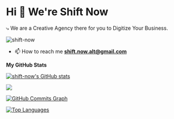 Hi 👋 We're Shift Now
===============================

⤷ We are a Creative Agency there for you to Digitize Your Business.

<img src="https://komarev.com/ghpvc/?username=shift-now&show_icons=true&hide=&count_private=true&title_color=22c55e&text_color=ffffff&icon_color=14b8a6&bg_color=1c1917&hide_border=true&show_icons=true" alt="shift-now"/>

- 📫 How to reach me **shift.now.alt@gmail.com**

<b>My GitHub Stats</b>

<a href="http://www.github.com/shift-now"><img src="https://github-readme-stats.vercel.app/api?username=shift-now&show_icons=true&hide=&count_private=true&title_color=22c55e&text_color=ffffff&icon_color=14b8a6&bg_color=1c1917&hide_border=true&show_icons=true" alt="shift-now's GitHub stats" /></a>

<a href="http://www.github.com/shift-now"><img src="https://github-readme-streak-stats.herokuapp.com/?user=shift-now&stroke=ffffff&background=1c1917&ring=22c55e&fire=22c55e&currStreakNum=ffffff&currStreakLabel=22c55e&sideNums=ffffff&sideLabels=ffffff&dates=ffffff&hide_border=true" /></a>

<a href="http://www.github.com/shift-now">
<img src="https://github-readme-activity-graph.vercel.app/graph?username=shift-now&bg_color=1c1917&color=ffffff&line=14b8a6&point=ffffff&area_color=1c1917&area=true&hide_border=true&custom_title=GitHub%20Commits%20Graph" alt="GitHub Commits Graph" />
</a>

<a href="https://github.com/shift-now" align="left"><img src="https://github-readme-stats.vercel.app/api/top-langs/?username=shift-now&langs_count=10&title_color=22c55e&text_color=ffffff&icon_color=14b8a6&bg_color=1c1917&hide_border=true&locale=en&custom_title=Top%20%Languages" alt="Top Languages" /></a>


<!---
shift-now/shift-now is a ✨ special ✨ repository because its `README.md` (this file) appears on your GitHub profile.
You can click the Preview link to take a look at your changes.
--->
